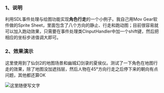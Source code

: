 ### 1、说明
利用SDL事件处理与绘图功能实现**角色行走**的一个小例子。我自己用Mov Gear软件做的Sprite Sheet，里面包含了八个方向的静止、行走和跑动图；目前很容易就可以加入跑动效果，只需要在事件处理类CInputHandler中加一个shift键，然后把相应的坐标步进值调大即可。
 
### 2、效果演示
这里使用到了仙剑2的地图场景和幽城幻剑录的夏侯仪。测试了一下角色在地图行走的效果，除了地图没加遮挡层，然后人物在45°方向行走之后停下来的朝向有点问题，其他都还算OK

![这里随便写文字](https://github.com/clw5180/SDL2.0-Tour-of-Game-Development/blob/master/Chapter3_code/screenshot.png)  
  

